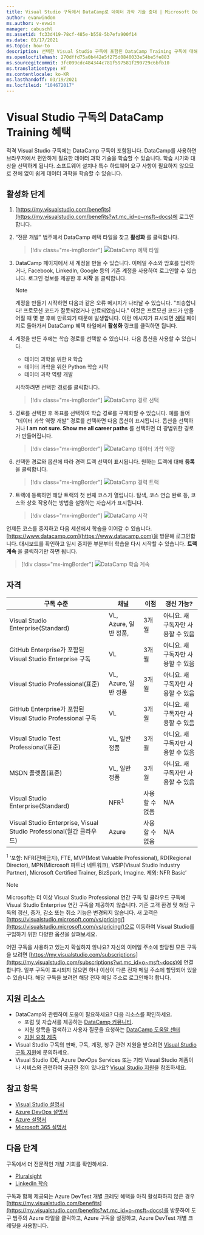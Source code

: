 ```yaml
---
title: Visual Studio 구독에서 DataCamp로 데이터 과학 기술 증대 | Microsoft Docs
author: evanwindom
ms.author: v-evwin
manager: cabuschl
ms.assetid: fc33d419-78cf-485e-b558-5b7efa900f14
ms.date: 03/17/2021
ms.topic: how-to
description: 선택한 Visual Studio 구독에 포함된 DataCamp Training 구독에 대해 알아봅니다.
ms.openlocfilehash: 270dffd75a0b442e5f275d0840033e54be5fe883
ms.sourcegitcommit: 3fc099cdc484344c781f597581f299729c6bfb10
ms.translationtype: HT
ms.contentlocale: ko-KR
ms.lasthandoff: 03/19/2021
ms.locfileid: "104672017"
---
```

# <a name="the-datacamp-training-benefit-in-visual-studio-subscriptions"></a>Visual Studio 구독의 DataCamp Training 혜택
적격 Visual Studio 구독에는 DataCamp 구독이 포함됩니다.  DataCamp를 사용하면 브라우저에서 편안하게 필요한 데이터 과학 기술을 학습할 수 있습니다. 학습 시기와 대상을 선택하게 됩니다. 소프트웨어 설치나 특수 하드웨어 요구 사항이 필요하지 않으므로 전에 없이 쉽게 데이터 과학을 학습할 수 있습니다.

## <a name="activation-steps"></a>활성화 단계
1. [https://my.visualstudio.com/benefits](https://my.visualstudio.com/benefits?wt.mc_id=o~msft~docs)에 로그인합니다.

2. “전문 개발" 범주에서 DataCamp 혜택 타일을 찾고 **활성화** 를 클릭합니다.
   > [!div class="mx-imgBorder"]
   > ![DataCamp 혜택 타일](_img/vs-datacamp/vs-datacamp-tile-2.png "시작하려면 '활성화'를 클릭합니다.")

3. DataCamp 페이지에서 새 계정을 만들 수 있습니다.  이메일 주소와 암호를 입력하거나, Facebook, LinkedIn, Google 등의 기존 계정을 사용하여 로그인할 수 있습니다.  로그인 정보를 제공한 후 **시작** 을 클릭합니다.

   > [!NOTE]
   > 계정을 만들기 시작하면 다음과 같은 오류 메시지가 나타날 수 있습니다. "죄송합니다!  프로모션 코드가 잘못되었거나 만료되었습니다."  이것은 프로모션 코드가 만들어질 때 몇 분 후에 만료되기 때문에 발생합니다.  이런 메시지가 표시되면 [혜택](https://my.visualstudio.com/benefits) 페이지로 돌아가서 DataCamp 혜택 타일에서 **활성화** 링크를 클릭하면 됩니다.

4. 계정을 만든 후에는 학습 경로를 선택할 수 있습니다.  다음 옵션을 사용할 수 있습니다.
    - 데이터 과학을 위한 R 학습
    - 데이터 과학을 위한 Python 학습 시작
    - 데이터 과학 역량 개발

   시작하려면 선택한 경로를 클릭합니다.
   > [!div class="mx-imgBorder"]
   > ![DataCamp 경로 선택](_img/vs-datacamp/vs-datacamp-choose-path.png "관심 있는 학습 경로를 선택합니다.")

5. 경로를 선택한 후 목표를 선택하여 학습 경로를 구체화할 수 있습니다.  예를 들어 "데이터 과학 역량 개발" 경로를 선택하면 다음 옵션이 표시됩니다. 옵션을 선택하거나 **I am not sure.  Show me all career paths** 를 선택하면 더 광범위한 경로가 만들어집니다.
   > [!div class="mx-imgBorder"]
   > ![DataCamp 데이터 과학 역량](_img/vs-datacamp/vs-datacamp-datascience.png "전체 목록을 표시하려면 'I am not sure.  Show me all career paths'를 클릭합니다.")

6. 선택한 경로와 옵션에 따라 경력 트랙 선택이 표시됩니다.  원하는 트랙에 대해 **등록** 을 클릭합니다.
   > [!div class="mx-imgBorder"]
   > ![DataCamp 경력 트랙](_img/vs-datacamp/vs-datacamp-all-tracks.png "시작하려면 선택한 경로의 '등록' 단추를 클릭합니다.")

7. 트랙에 등록하면 해당 트랙의 첫 번째 코스가 열립니다.  탐색, 코스 연습 완료 등, 코스와 상호 작용하는 방법을 설명하는 자습서가 표시됩니다.

   > [!div class="mx-imgBorder"]
   > ![DataCamp 시작](_img/vs-datacamp/vs-datacamp-getting-started.png "과정을 탐색하는 방법을 알아보려면 자습서를 시청하세요.")

언제든 코스를 중지하고 다음 세션에서 학습을 이어갈 수 있습니다.  [https://www.datacamp.com](https://www.datacamp.com)을 방문해 로그인합니다.  대시보드를 확인하고 일시 중지한 부분부터 학습을 다시 시작할 수 있습니다. **트랙 계속** 을 클릭하기만 하면 됩니다.

> [!div class="mx-imgBorder"]
> ![DataCamp 학습 계속](_img/vs-datacamp/vs-datacamp-continue-training.png "언제든지 '트랙 계속'을 클릭하여 교육을 다시 시작할 수 있습니다.")

## <a name="eligibility"></a>자격
| 구독 수준                                                 |     채널                                            | 이점                                                          | 갱신 가능?    |
|--------------------------------------------------------------------|---------------------------------------------------------|------------------------------------------------------------------|---------------|
| Visual Studio Enterprise(Standard)   | VL, Azure, 일반 정품, | 3개월       |  아니요.  새 구독자만 사용할 수 있음          |
| GitHub Enterprise가 포함된 Visual Studio Enterprise 구독   | VL | 3개월       |  아니요.  새 구독자만 사용할 수 있음          |
| Visual Studio Professional(표준) | VL, Azure, 일반 정품                                       | 3개월                                                            |  아니요.  새 구독자만 사용할 수 있음           |
| GitHub Enterprise가 포함된 Visual Studio Professional 구독| VL | 3개월                                                            |  아니요.  새 구독자만 사용할 수 있음           |
| Visual Studio Test Professional(표준)                         | VL, 일반 정품                                              | 3개월                                             |  아니요.  새 구독자만 사용할 수 있음           |
| MSDN 플랫폼(표준)                                          | VL, 일반 정품                                              | 3개월                                              |  아니요.  새 구독자만 사용할 수 있음           |
| Visual Studio Enterprise(Standard)  | NFR<sup>1</sup> |사용할 수 없음  | N/A |
| Visual Studio Enterprise, Visual Studio Professional(월간 클라우드) | Azure | 사용할 수 없음 | N/A |

<sup>1</sup> ‘포함: NFR(전매금지), FTE, MVP(Most Valuable Professional), RD(Regional Director), MPN(Microsoft 파트너 네트워크), VSIP(Visual Studio Industry Partner), Microsoft Certified Trainer, BizSpark, Imagine.  제외: NFR Basic’

> [!NOTE]
> Microsoft는 더 이상 Visual Studio Professional 연간 구독 및 클라우드 구독에 Visual Studio Enterprise 연간 구독을 제공하지 않습니다. 기존 고객 환경 및 해당 구독의 갱신, 증가, 감소 또는 취소 기능은 변경되지 않습니다. 새 고객은 [https://visualstudio.microsoft.com/vs/pricing/](https://visualstudio.microsoft.com/vs/pricing/)으로 이동하여 Visual Studio를 구입하기 위한 다양한 옵션을 살펴보세요.

어떤 구독을 사용하고 있는지 확실하지 않나요?  자신의 이메일 주소에 할당된 모든 구독을 보려면 [https://my.visualstudio.com/subscriptions](https://my.visualstudio.com/subscriptions?wt.mc_id=o~msft~docs)에 연결합니다. 일부 구독이 표시되지 않으면 하나 이상이 다른 전자 메일 주소에 할당되어 있을 수 있습니다.  해당 구독을 보려면 해당 전자 메일 주소로 로그인해야 합니다.

## <a name="support-resources"></a>지원 리소스
- DataCamp와 관련하여 도움이 필요하세요?  다음 리소스를 확인하세요.
  - 포럼 및 자습서를 제공하는 [DataCamp 커뮤니티](https://www.datacamp.com/community/tutorials).
  - 지원 항목을 검색하고 사용자 질문을 요청하는 [DataCamp 도움말 센터](https://support.datacamp.com/hc)
  - [지원 요청 제출](https://support.datacamp.com/hc/requests/new)
- Visual Studio 구독의 판매, 구독, 계정, 청구 관련 지원을 받으려면 [Visual Studio 구독 지원](https://my.visualstudio.com/gethelp)에 문의하세요.
- Visual Studio IDE, Azure DevOps Services 또는 기타 Visual Studio 제품이나 서비스와 관련하여 궁금한 점이 있나요?  [Visual Studio 지원](https://visualstudio.microsoft.com/support/)을 참조하세요.

## <a name="see-also"></a>참고 항목
- [Visual Studio 설명서](/visualstudio/)
- [Azure DevOps 설명서](/azure/devops/)
- [Azure 설명서](/azure/)
- [Microsoft 365 설명서](/microsoft-365/)

## <a name="next-steps"></a>다음 단계
구독에서 더 전문적인 개발 기회를 확인하세요.
- [Pluralsight](vs-pluralsight.md)
- [LinkedIn 학습](vs-linkedin-learning.md)

구독과 함께 제공되는 Azure DevTest 개별 크레딧 혜택을 아직 활성화하지 않은 경우 [https://my.visualstudio.com/benefits](https://my.visualstudio.com/benefits?wt.mc_id=o~msft~docs)를 방문하여 도구 범주의 Azure 타일을 클릭하고, Azure 구독을 설정하고, Azure DevTest 개별 크레딧을 사용합니다.